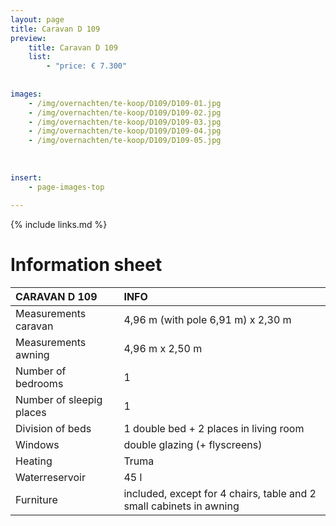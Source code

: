 ```yaml
---
layout: page
title: Caravan D 109
preview: 
    title: Caravan D 109
    list:
        - "price: € 7.300"
        
        
images:
    - /img/overnachten/te-koop/D109/D109-01.jpg
    - /img/overnachten/te-koop/D109/D109-02.jpg
    - /img/overnachten/te-koop/D109/D109-03.jpg
    - /img/overnachten/te-koop/D109/D109-04.jpg
    - /img/overnachten/te-koop/D109/D109-05.jpg
    
    
    
insert:
    - page-images-top
    
---
```


{% include links.md %}



# Information sheet 

CARAVAN D 109               | INFO        | 
:---------------------------|:------------|
Measurements caravan        |4,96 m (with pole 6,91 m) x 2,30 m
Measurements awning         |4,96 m x 2,50 m
Number of bedrooms          |1
Number of sleepig places    |1
Division of beds            |1 double bed + 2 places in living room
Windows                     |double glazing (+ flyscreens)
Heating                     |Truma
Waterreservoir              |45 l
Furniture                   |included, except for 4 chairs, table and 2 small cabinets in awning
